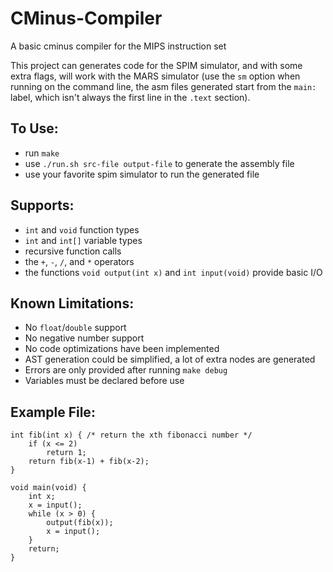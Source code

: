# CMinus-Compiler
A basic cminus compiler for the MIPS instruction set

This project can generates code for the SPIM simulator, and with some extra flags, will work with the MARS simulator (use the `sm` option when running on the command line, the asm files generated start from the `main:` label, which isn't always the first line in the `.text` section).

## To Use:
- run `make`
- use `./run.sh src-file output-file` to generate the assembly file
- use your favorite spim simulator to run the generated file 

## Supports:
- `int` and `void` function types
- `int` and `int[]` variable types
- recursive function calls
- the `+`, `-`, `/`, and `*` operators
- the functions `void output(int x)` and `int input(void)` provide basic I/O 

## Known Limitations:
- No `float`/`double` support
- No negative number support
- No code optimizations have been implemented
- AST generation could be simplified, a lot of extra nodes are generated
- Errors are only provided after running `make debug`
- Variables must be declared before use

## Example File:

```
int fib(int x) { /* return the xth fibonacci number */
    if (x <= 2)
        return 1;
    return fib(x-1) + fib(x-2);
}

void main(void) {
    int x;
    x = input();
    while (x > 0) {
        output(fib(x));
        x = input();
    }
    return;
}
```
  
